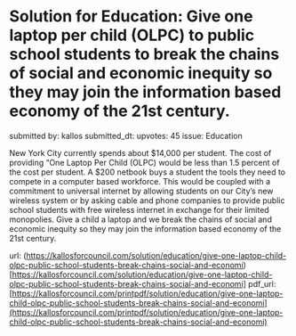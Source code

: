 # Solution for Education: Give one laptop per child (OLPC) to public school students to break the chains of social and economic inequity so they may join the information based economy of the 21st century. #

submitted by: kallos
submitted_dt: 
upvotes: 45
issue: Education

New York City currently spends about $14,000 per student. The cost of providing “One Laptop Per Child (OLPC) would be less than 1.5 percent of the cost per student. A $200 netbook buys a student the tools they need to compete in a computer based workforce. This would be coupled with a commitment to universal internet by allowing students on our City’s new wireless system or by asking cable and phone companies to provide public school students with free wireless internet in exchange for their limited monopolies. Give a child a laptop and we break the chains of social and economic inequity so they may join the information based economy of the 21st century.

url: (https://kallosforcouncil.com/solution/education/give-one-laptop-child-olpc-public-school-students-break-chains-social-and-economi)[https://kallosforcouncil.com/solution/education/give-one-laptop-child-olpc-public-school-students-break-chains-social-and-economi]
pdf_url: [https://kallosforcouncil.com/printpdf/solution/education/give-one-laptop-child-olpc-public-school-students-break-chains-social-and-economi](https://kallosforcouncil.com/printpdf/solution/education/give-one-laptop-child-olpc-public-school-students-break-chains-social-and-economi)